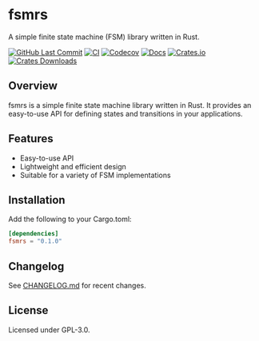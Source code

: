 # fsmrs

A simple finite state machine (FSM) library written in Rust.

[![GitHub Last Commit](https://img.shields.io/github/last-commit/lsh0x/fsmrs)](https://github.com/lsh0x/fsmrs/commits/main)
[![CI](https://github.com/lsh0x/fsmrs/workflows/CI/badge.svg)](https://github.com/lsh0x/fsmrs/actions)
[![Codecov](https://codecov.io/gh/lsh0x/fsmrs/branch/main/graph/badge.svg)](https://codecov.io/gh/lsh0x/fsmrs)
[![Docs](https://docs.rs/fsmrs/badge.svg)](https://docs.rs/fsmrs)
[![Crates.io](https://img.shields.io/crates/v/fsmrs.svg)](https://crates.io/crates/fsmrs)
[![Crates Downloads](https://img.shields.io/crates/d/fsmrs)](https://crates.io/crates/fsmrs)

## Overview

fsmrs is a simple finite state machine library written in Rust. It provides an easy-to-use API for defining states and transitions in your applications.

## Features

- Easy-to-use API
- Lightweight and efficient design
- Suitable for a variety of FSM implementations

## Installation

Add the following to your Cargo.toml:

```toml
[dependencies]
fsmrs = "0.1.0"
```

## Changelog

See [CHANGELOG.md](CHANGELOG.md) for recent changes.

## License

Licensed under GPL-3.0.

